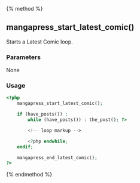 {% method %}
## mangapress_start_latest_comic()
Starts a Latest Comic loop.

### Parameters
None

### Usage
```php
<?php    
    mangapress_start_latest_comic();

    if (have_posts()) :
        while (have_posts()) : the_post(); ?>

        <!-- loop markup -->

        <?php endwhile;
    endif;

    mangapress_end_latest_comic();
?>
```
{% endmethod %}

